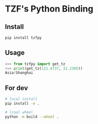 # TZF's Python Binding

## Install

```bash
pip install tzfpy
```

## Usage

```py
>>> from tzfpy import get_tz
>>> print(get_tz(121.4737, 31.2305))
Asia/Shanghai
```

## For dev

```bash
# local install
pip install -e . 

# lcoal wheel
python -m build --wheel .
```
